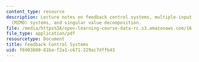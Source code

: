 ```yaml
---
content_type: resource
description: Lecture notes on feedback control systems, multiple-input multiple-output
  (MIMO) systems, and singular value decomposition.
file: /media/https%3A/open-learning-course-data-rc.s3.amazonaws.com/16-323-principles-of-optimal-control-spring-2008/f690380081baf2a1c671229ac7dffb43_lec14.pdf
file_type: application/pdf
resourcetype: Document
title: Feedback Control Systems
uid: f6903800-81ba-f2a1-c671-229ac7dffb43
---
```


